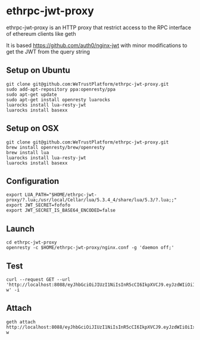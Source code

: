 # ethrpc-jwt-proxy

ethrpc-jwt-proxy is an HTTP proxy that restrict access to the RPC interface of ethereum clients like geth

It is based https://github.com/auth0/nginx-jwt with minor modifications to get the JWT from the query string

## Setup on Ubuntu

```
git clone git@github.com:WeTrustPlatform/ethrpc-jwt-proxy.git
sudo add-apt-repository ppa:openresty/ppa
sudo apt-get update
sudo apt-get install openresty luarocks
luarocks install lua-resty-jwt
luarocks install basexx
```

## Setup on OSX

```
git clone git@github.com:WeTrustPlatform/ethrpc-jwt-proxy.git
brew install openresty/brew/openresty
brew install lua
luarocks install lua-resty-jwt
luarocks install basexx
```

## Configuration

```
export LUA_PATH="$HOME/ethrpc-jwt-proxy/?.lua;/usr/local/Cellar/lua/5.3.4_4/share/lua/5.3/?.lua;;"
export JWT_SECRET=fofofo
export JWT_SECRET_IS_BASE64_ENCODED=false
```

## Launch

```
cd ethrpc-jwt-proxy
openresty -c $HOME/ethrpc-jwt-proxy/nginx.conf -g 'daemon off;'
```

## Test

```
curl --request GET --url 'http://localhost:8088/eyJhbGciOiJIUzI1NiIsInR5cCI6IkpXVCJ9.eyJzdWIiOiIxMjM0NTY3ODkwIiwibmFtZSI6IkpvaG4gRG9lIiwiaWF0IjoxNTE2MjM5MDIyLCJyb2xlcyI6WyJzYWxlcyIsIm1hcmtldGluZyJdfQ.jTlvWuv2mhjD8wLy7XZB0x41E71WCUBi6xhAEEz_M-w' -i
```

## Attach

```
geth attach http://localhost:8088/eyJhbGciOiJIUzI1NiIsInR5cCI6IkpXVCJ9.eyJzdWIiOiIxMjM0NTY3ODkwIiwibmFtZSI6IkpvaG4gRG9lIiwiaWF0IjoxNTE2MjM5MDIyLCJyb2xlcyI6WyJzYWxlcyIsIm1hcmtldGluZyJdfQ.jTlvWuv2mhjD8wLy7XZB0x41E71WCUBi6xhAEEz_M-w
```
